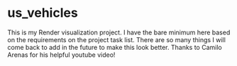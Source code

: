 # us_vehicles
This is my Render visualization project. I have the bare minimum here based on the requirements on the project task list. There are so many things I will come back to add in the future to make this look better. Thanks to Camilo Arenas for his helpful youtube video!
